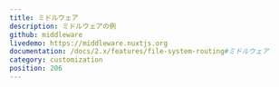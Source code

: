 ```yaml
---
title: ミドルウェア
description: ミドルウェアの例
github: middleware
livedemo: https://middleware.nuxtjs.org
documentation: /docs/2.x/features/file-system-routing#ミドルウェア
category: customization
position: 206
---
```

